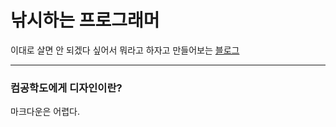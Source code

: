 # 낚시하는 프로그래머
이대로 살면 안 되겠다 싶어서 뭐라고 하자고 만들어보는 [블로그](https://sitaround.github.io/fishingProgrammer)

---

### 컴공학도에게 디자인이란?

마크다운은 어렵다. 